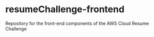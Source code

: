 # resumeChallenge-frontend
Repository for the front-end components of the AWS Cloud Resume Challenge
